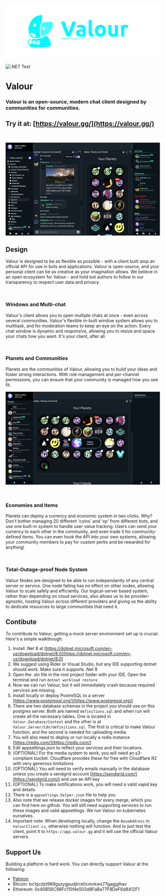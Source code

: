 ![Valour logo](Valour/Client/wwwroot/media/logo/wide/logo_wide_blue_black_trans.png)

![.NET Test](https://github.com/Valour-Software/Valour/actions/workflows/dotnet.yml/badge.svg)

# Valour

### Valour is an open-source, modern chat client designed by communities for communities.
## Try it at: [https://valour.gg/](https://valour.gg/)
<br/>

![Open Planet Platform View](Valour/Client/wwwroot/media/platform/overview.png)

## Design 

Valour is designed to be as flexible as possible - with a client built atop an official API for use in bots and applications. Valour is open-source, and your personal client can be as creative as your imagination allows. We believe in an open ecosystem for Valour - and hold bot authors to follow in our transparency to respect user data and privacy.

<br/>

### Windows and Multi-chat

Valour's client allows you to open multiple chats at once - even across several communities. Valour's flexible in-built window system allows you to multitask, and for moderation teams to keep an eye on the action. Every chat window is dynamic and responsive, allowing you to resize and space your chats how you want. It's your client, after all.

<br/>

### Planets and Communities

Planets are the communities of Valour, allowing you to build your ideas and foster strong interactions. With role management and per-channel permissions, you can ensure that your community is managed how you see fit.

![Open Planet Platform View](Valour/Client/wwwroot/media/platform/homescreen.png)

<br/>

### Economies and Items

Planets can deploy a currency and economic system in two clicks. Why? Don't bother managing 20 different 'coins' and 'xp' from different bots, and use one built-in system to handle user value tracking. Users can send your currency to each other in the community, and even trade it for community-defined items. You can even hook the API into your own systems, allowing your community members to pay for custom perks and be rewarded for anything!

<br/>

### Total-Outage-proof Node System

Valour Nodes are designed to be able to run independantly of any central server or service. One node failing has no effect on other nodes, allowing Valour to scale safely and efficiently. Our logical-server based system, rather than depending on cloud services, also allows us to be provider-agnostic, hosting Valour across different providers and giving us the ability to dedicate resources to large communities that need it.

## Contibute

To contribute to Valour, getting a mock server environment set up is crucial. Here's a simple walkthough:

1. Install .Net 8 at [https://dotnet.microsoft.com/en-us/download/dotnet/8.0](https://dotnet.microsoft.com/en-us/download/dotnet/8.0)
2. We suggest using Rider or Visual Studio, but any IDE supporting dotnet should work. Make sure it supports .Net 8
3. Open the .sln file in the root project folder with your IDE. Open the terminal and run `dotnet workload restore`
4. Now we can run Valour, but it will immediately crash because required services are missing.
5. Install locally or deploy PostreSQL to a server [https://www.postgresql.org/](https://www.postgresql.org/)
6. There are two database schemas in the project you should use on this postgres server. Both are named `definitions.sql` and when run will create all the necessary tables. One is located in `Valour.Database/Context` and the other is at `Valour.Server/Cdn/definitions.sql`. The first is critical to make Valour function, and the second is needed for uploading media.
7. You will also need to deploy or run locally a redis instance [https://redis.com/](https://redis.com/)
8. Edit appsettings.json to reflect your services and their locations.
9. (OPTIONAL) For the media system to work, you will need an s3-compliant bucket. Cloudflare provides these for free with Cloudflare R2 with very generous limitations
10. (OPTIONAL) You will need to verify emails manually in the database unless you create a sendgrid account [https://sendgrid.com/](https://sendgrid.com/) and use an API key
11. (OPTIONAL) To make notifications work, you will need a valid vapid key and details.
12. There is a `appsettings.helper.json` file to help you
13. Also note that we release docker images for every merge, which you can find here on github. You will still need supporting services to run these images and valid appsettings. We run Valour on kubernetes ourselves.
14. Important note: When developing locally, change the `BaseAddress` in `ValourClient.cs`, otherwise nothing will function. And to just test the client, point it to `https://app.valour.gg` and it will use the official Valour servers.

## Support Us

Building a platform is hard work. You can directly support Valour at the following:
- [Patreon](https://www.patreon.com/valourapp)
- Bitcoin: bc1qcdzt989gszygpudjlrre0cmvkws77gagjglhav
- Ethereum: 0x40B56C98Fc115f4e503d8FaBa77F8DeF6d8412F1


